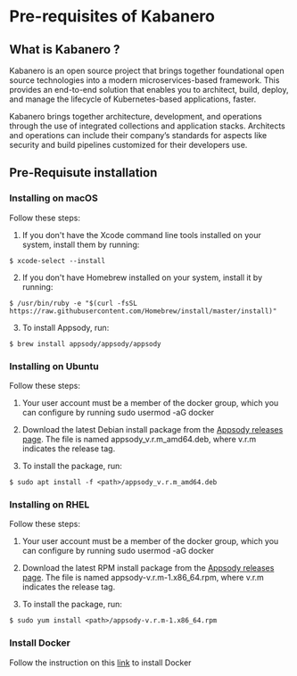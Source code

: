 # Pre-requisites of Kabanero 

## What is Kabanero ?

Kabanero is an open source project that brings together foundational open source technologies into a modern microservices-based framework. This provides an end-to-end solution that enables you to architect, build, deploy, and manage the lifecycle of Kubernetes-based applications, faster.

Kabanero brings together architecture, development, and operations through the use of integrated collections and application stacks. Architects and operations can include their company’s standards for aspects like security and build pipelines customized for their developers use.

## Pre-Requisute installation 

### Installing on macOS

Follow these steps:

1. If you don't have the Xcode command line tools installed on your system, install them by running:

```
$ xcode-select --install
```

2. If you don't have Homebrew installed on your system, install it by running:

```
$ /usr/bin/ruby -e "$(curl -fsSL https://raw.githubusercontent.com/Homebrew/install/master/install)"
```

3. To install Appsody, run:

```
$ brew install appsody/appsody/appsody
```

### Installing on Ubuntu

Follow these steps:

1. Your user account must be a member of the docker group, which you can configure by running sudo usermod -aG docker <username>

2. Download the latest Debian install package from the [Appsody releases page](https://github.com/appsody/appsody/releases). The file is named appsody_v.r.m_amd64.deb, where v.r.m indicates the release tag.

3. To install the package, run:

```
$ sudo apt install -f <path>/appsody_v.r.m_amd64.deb
```

### Installing on RHEL

Follow these steps:

1. Your user account must be a member of the docker group, which you can configure by running sudo usermod -aG docker <username>

2. Download the latest RPM install package from the [Appsody releases page](https://github.com/appsody/appsody/releases). The file is named appsody-v.r.m-1.x86_64.rpm, where v.r.m indicates the release tag.

3. To install the package, run:

```
$ sudo yum install <path>/appsody-v.r.m-1.x86_64.rpm
```

### Install Docker 

Follow the instruction on this [link](https://docs.docker.com/install/) to install Docker